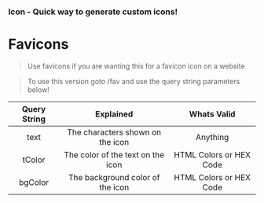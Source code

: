 ### Icon - Quick way to generate custom icons!

# Favicons
> Use favicons if you are wanting this for a favicon icon on a website

> To use this version goto /fav and use the query string parameters below!

**Query String**|**Explained**|**Whats Valid**
:-----:|:-----:|:-----:
text|The characters shown on the icon|Anything
tColor|The color of the text on the icon|HTML Colors or HEX Code
bgColor|The background color of the icon|HTML Colors or HEX Code
